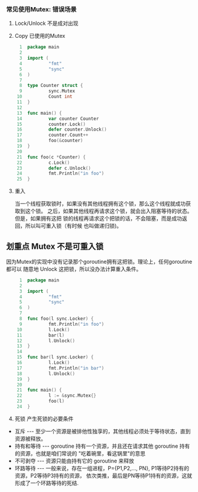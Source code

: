 ### 常见使用Mutex: 错误场景

1. Lock/Unlock 不是成对出现

2. Copy 已使用的Mutex
```go
     1  package main
     2  
     3  import (
     4          "fmt"
     5          "sync"
     6  )
     7  
     8  type Counter struct {
     9          sync.Mutex
    10          Count int
    11  }
    12  
    13  func main() {
    14          var counter Counter
    15          counter.Lock()
    16          defer counter.Unlock()
    17          counter.Count++
    18          foo(&counter)
    19  }
    20  
    21  func foo(c *Counter) {
    22          c.Lock()
    23          defer c.Unlock()
    24          fmt.Println("in foo")
    25  }

```

3. 重入

   当一个线程获取锁时，如果没有其他线程拥有这个锁，那么这个线程就成功获取到这个锁。 
   之后，如果其他线程再请求这个锁，就会出入阻塞等待的状态。但是，如果拥有这把
   锁的线程再请求这个把锁的话，不会阻塞，而是成功返回，所以叫可重入锁（有时候
   也叫做递归锁)。
   
## 划重点 Mutex 不是可重入锁

   因为Mutex的实现中没有记录那个goroutine拥有这把锁。理论上，任何goroutine都可以
   随意地 Unlock 这把锁，所以没办法计算重入条件。
   
```go
     1  package main
     2  
     3  import (
     4          "fmt"
     5          "sync"
     6  )
     7  
     8  func foo(l sync.Locker) {
     9          fmt.Println("in foo")
    10          l.Lock()
    11          bar(l)
    12          l.Unlock()
    13  }
    14  
    15  func bar(l sync.Locker) {
    16          l.Lock()
    17          fmt.Println("in bar")
    18          l.Unlock()
    19  }
    20  
    21  func main() {
    22          l := &sync.Mutex{}
    23          foo(l)
    24  }

```

4. 死锁
产生死锁的必要条件
* 互斥 --- 至少一个资源是被排他性独享的，其他线程必须处于等待状态，直到资源被释放。
* 持有和等待 --- goroutine 持有一个资源，并且还在请求其他 goroutine 持有的资源，也就是咱们常说的
  "吃着碗里，看这锅里"的意思
* 不可剥夺 --- 资源只能由持有它的 goroutine 来释放
* 环路等待 --- 一般来说，存在一组进程，P={P1,P2,..., PN}, P1等待P2持有的资源，P2等待P3持有的资源，
  依次类推，最后是PN等待P1持有的资源，这就形成了一个环路等待的死结.




























